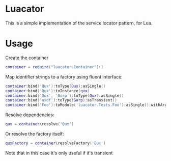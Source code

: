 
# Luacator

This is a simple implementation of the service locator pattern, for Lua.

# Usage

Create the container

```lua
container = require("luacator.Container")()
```

Map identifier strings to a factory using fluent interface:

```lua
container:bind('Qux'):toType(Qux):asSingle()
container:bind('Qux'):toInstance(qux)
container:bind('Qux', 'Gorp'):toType(Qux):asSingle()
container:bind('asdf'):toType(Gorp):asTransient()
container:bind('Foo'):toModule('luacator.Tests.Foo'):asSingle():withArgs('bob', 'joe')
```

Resolve dependencies:

```lua
qux = container\resolve('Qux')
```

Or resolve the factory itself:

```lua
quxFactory = container\resolveFactory('Qux')
```

Note that in this case it's only useful if it's transient

